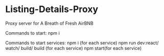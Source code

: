 # Listing-Details-Proxy
Proxy server for A Breath of Fresh AirBNB

Commands to start:
npm i

Commands to start services:
npm i (for each service)
npm run dev:react/ watch/ build/ build (for each service)
npm start(for each service)
